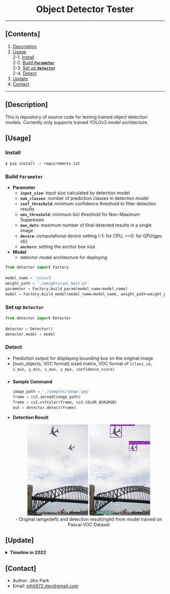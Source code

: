 # <div align="center">Object Detector Tester</div>

---

## [Contents]  
1. [Description](#description)  
2. [Usage](#usage)  
  2-1. [Install](#install)  
  2-2. [Build **`Parameter`**](#build-parameter)  
  2-3. [Set up **`Detector`**](#set-up-detector)  
  2-4. [Detect](#detect)  
3. [Update](#update)  
4. [Contact](#contact)  

---

## [Description]

This is repository of source code for testing trained object detection models. Currently only supports trained YOLOv3 model architecture.


## [Usage]

### Install
```bash
$ pip install -r requirements.txt
```

### Build **`Parameter`**
 - **Parameter** 
    - **`input_size`**: input size calculated by detection model
    - **`num_classes`**: number of prediction classes in detection model
    - **`conf_threshold`**: minimum confidence threshold to filter detection results
    - **`nms_threshold`**: minimum IoU threshold for Non-Maximum Suppresion
    - **`max_dets`**: maximum number of final detected results in a single image
    - **`device`**: computational device setting (-1: for CPU, >=0: for GPU(gpu id))
    - **`anchors`**: setting the anchor box size
 - **Model**
    - detector model architecture for deploying

```python
from detector import Factory

model_name = 'yolov3'
weight_path = './weights/voc_best.pt'
parameter = Factory.build_param(model_name=model_name)
model = Factory.build_model(model_name=model_name, weight_path=weight_path, param=parameter)
```
 
### Set up **`Detector`**

```python
from detector import Detector

detector = Detector()
detector.model = model
```


### Detect
 - Prediction output for displaying bounding box on the original image
 - [num_objects, VOC format] sized matrix, VOC format of `(class_id, x_min, y_min, x_max, y_max, confidence_score)`

#####

 - **Sample Command**
   ```python
   image_path = './samples/image.jpg'
   frame = cv2.imread(image_path)
   frame = cv2.cvtColor(frame, cv2.COLOR_BGR2RGB)
   out = detector.detect(frame)
   ```

 - **Detection Result** 
   <div align="center">
      <a href=""><img src=./asset/image.jpg width="40%" /></a>
      <a href=""><img src=./asset/result.jpg width="40%" /></a>
   </div>
   <div align="center">
      - Original iamge(left) and detection result(right) from model trained on Pascal VOC Dataset
   </div>



## [Update]

<details>
    <summary><b> Timeline in 2022 </b></summary>

| Date | Content |
|:----:|:-----|
| 09-16 | fix:rename yolov3 class architecture |
| 09-16 | add:non-maximum suppresion with multi-class & class-agnostic |
| 09-15 | first code cleansing |
| 08-24 | first commit |

</details>


## [Contact]
- Author: Jiho Park  
- Email: pjh5672.dev@gmail.com  
